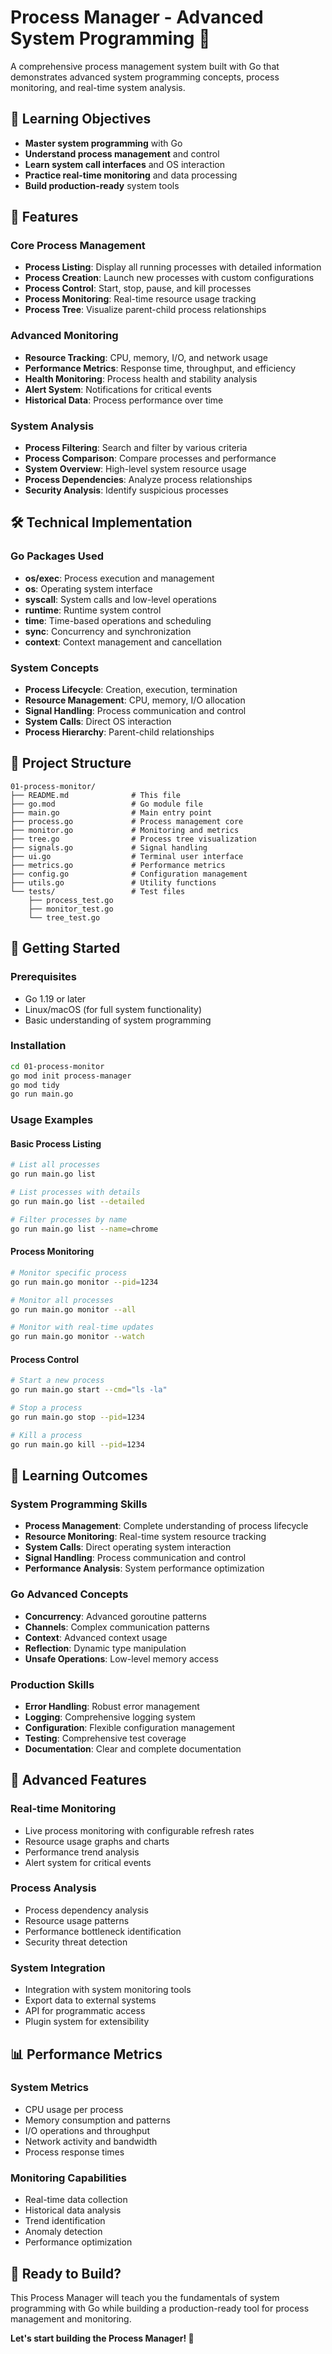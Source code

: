 # Process Manager - Advanced System Programming 🔄

A comprehensive process management system built with Go that demonstrates advanced system programming concepts, process monitoring, and real-time system analysis.

## 🎯 Learning Objectives

- **Master system programming** with Go
- **Understand process management** and control
- **Learn system call interfaces** and OS interaction
- **Practice real-time monitoring** and data processing
- **Build production-ready** system tools

## 🚀 Features

### Core Process Management
- **Process Listing**: Display all running processes with detailed information
- **Process Creation**: Launch new processes with custom configurations
- **Process Control**: Start, stop, pause, and kill processes
- **Process Monitoring**: Real-time resource usage tracking
- **Process Tree**: Visualize parent-child process relationships

### Advanced Monitoring
- **Resource Tracking**: CPU, memory, I/O, and network usage
- **Performance Metrics**: Response time, throughput, and efficiency
- **Health Monitoring**: Process health and stability analysis
- **Alert System**: Notifications for critical events
- **Historical Data**: Process performance over time

### System Analysis
- **Process Filtering**: Search and filter by various criteria
- **Process Comparison**: Compare processes and performance
- **System Overview**: High-level system resource usage
- **Process Dependencies**: Analyze process relationships
- **Security Analysis**: Identify suspicious processes

## 🛠️ Technical Implementation

### Go Packages Used
- **os/exec**: Process execution and management
- **os**: Operating system interface
- **syscall**: System calls and low-level operations
- **runtime**: Runtime system control
- **time**: Time-based operations and scheduling
- **sync**: Concurrency and synchronization
- **context**: Context management and cancellation

### System Concepts
- **Process Lifecycle**: Creation, execution, termination
- **Resource Management**: CPU, memory, I/O allocation
- **Signal Handling**: Process communication and control
- **System Calls**: Direct OS interaction
- **Process Hierarchy**: Parent-child relationships

## 📁 Project Structure

```
01-process-monitor/
├── README.md              # This file
├── go.mod                 # Go module file
├── main.go                # Main entry point
├── process.go             # Process management core
├── monitor.go             # Monitoring and metrics
├── tree.go                # Process tree visualization
├── signals.go             # Signal handling
├── ui.go                  # Terminal user interface
├── metrics.go             # Performance metrics
├── config.go              # Configuration management
├── utils.go               # Utility functions
└── tests/                 # Test files
    ├── process_test.go
    ├── monitor_test.go
    └── tree_test.go
```

## 🚀 Getting Started

### Prerequisites
- Go 1.19 or later
- Linux/macOS (for full system functionality)
- Basic understanding of system programming

### Installation
```bash
cd 01-process-monitor
go mod init process-manager
go mod tidy
go run main.go
```

### Usage Examples

#### Basic Process Listing
```bash
# List all processes
go run main.go list

# List processes with details
go run main.go list --detailed

# Filter processes by name
go run main.go list --name=chrome
```

#### Process Monitoring
```bash
# Monitor specific process
go run main.go monitor --pid=1234

# Monitor all processes
go run main.go monitor --all

# Monitor with real-time updates
go run main.go monitor --watch
```

#### Process Control
```bash
# Start a new process
go run main.go start --cmd="ls -la"

# Stop a process
go run main.go stop --pid=1234

# Kill a process
go run main.go kill --pid=1234
```

## 🎯 Learning Outcomes

### System Programming Skills
- **Process Management**: Complete understanding of process lifecycle
- **Resource Monitoring**: Real-time system resource tracking
- **System Calls**: Direct operating system interaction
- **Signal Handling**: Process communication and control
- **Performance Analysis**: System performance optimization

### Go Advanced Concepts
- **Concurrency**: Advanced goroutine patterns
- **Channels**: Complex communication patterns
- **Context**: Advanced context usage
- **Reflection**: Dynamic type manipulation
- **Unsafe Operations**: Low-level memory access

### Production Skills
- **Error Handling**: Robust error management
- **Logging**: Comprehensive logging system
- **Configuration**: Flexible configuration management
- **Testing**: Comprehensive test coverage
- **Documentation**: Clear and complete documentation

## 🔧 Advanced Features

### Real-time Monitoring
- Live process monitoring with configurable refresh rates
- Resource usage graphs and charts
- Performance trend analysis
- Alert system for critical events

### Process Analysis
- Process dependency analysis
- Resource usage patterns
- Performance bottleneck identification
- Security threat detection

### System Integration
- Integration with system monitoring tools
- Export data to external systems
- API for programmatic access
- Plugin system for extensibility

## 📊 Performance Metrics

### System Metrics
- CPU usage per process
- Memory consumption and patterns
- I/O operations and throughput
- Network activity and bandwidth
- Process response times

### Monitoring Capabilities
- Real-time data collection
- Historical data analysis
- Trend identification
- Anomaly detection
- Performance optimization

## 🎉 Ready to Build?

This Process Manager will teach you the fundamentals of system programming with Go while building a production-ready tool for process management and monitoring.

**Let's start building the Process Manager! 🚀**